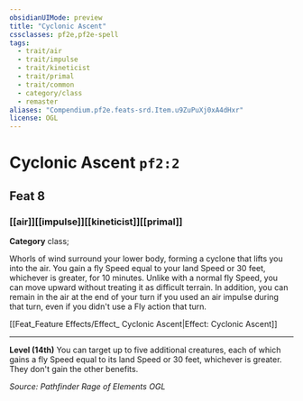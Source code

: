 ```yaml
---
obsidianUIMode: preview
title: "Cyclonic Ascent"
cssclasses: pf2e,pf2e-spell
tags:
  - trait/air
  - trait/impulse
  - trait/kineticist
  - trait/primal
  - trait/common
  - category/class
  - remaster
aliases: "Compendium.pf2e.feats-srd.Item.u9ZuPuXj0xA4dHxr"
license: OGL
---
```

# Cyclonic Ascent `pf2:2`
## Feat 8
### [[air]][[impulse]][[kineticist]][[primal]]

**Category** class; 




Whorls of wind surround your lower body, forming a cyclone that lifts you into the air. You gain a fly Speed equal to your land Speed or 30 feet, whichever is greater, for 10 minutes. Unlike with a normal fly Speed, you can move upward without treating it as difficult terrain. In addition, you can remain in the air at the end of your turn if you used an air impulse during that turn, even if you didn't use a Fly action that turn.

[[Feat_Feature Effects/Effect_ Cyclonic Ascent|Effect: Cyclonic Ascent]]

* * *

**Level (14th)** You can target up to five additional creatures, each of which gains a fly Speed equal to its land Speed or 30 feet, whichever is greater. They don't gain the other benefits.

*Source: Pathfinder Rage of Elements*
*OGL*